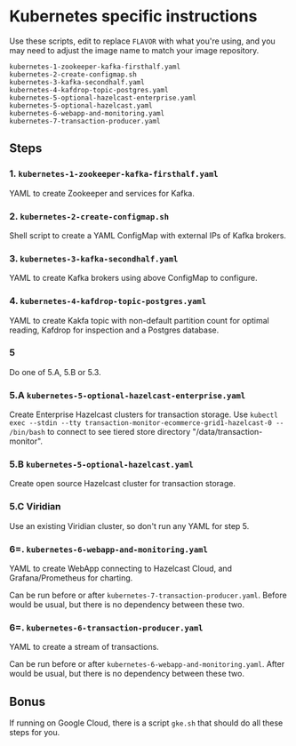 # Kubernetes specific instructions

Use these scripts, edit to replace `FLAVOR` with what you're using, and you may need to adjust the image
name to match your image repository.

```
kubernetes-1-zookeeper-kafka-firsthalf.yaml
kubernetes-2-create-configmap.sh
kubernetes-3-kafka-secondhalf.yaml
kubernetes-4-kafdrop-topic-postgres.yaml
kubernetes-5-optional-hazelcast-enterprise.yaml
kubernetes-5-optional-hazelcast.yaml
kubernetes-6-webapp-and-monitoring.yaml
kubernetes-7-transaction-producer.yaml
```

## Steps

### 1. `kubernetes-1-zookeeper-kafka-firsthalf.yaml`

YAML to create Zookeeper and services for Kafka.

### 2. `kubernetes-2-create-configmap.sh`

Shell script to create a YAML ConfigMap with external IPs of Kafka brokers.

### 3. `kubernetes-3-kafka-secondhalf.yaml`

YAML to create Kafka brokers using above ConfigMap to configure.

### 4. `kubernetes-4-kafdrop-topic-postgres.yaml`

YAML to create Kakfa topic with non-default partition count for optimal reading, Kafdrop for inspection and a Postgres database.

### 5

Do one of 5.A, 5.B or 5.3.

### 5.A `kubernetes-5-optional-hazelcast-enterprise.yaml`

Create Enterprise Hazelcast clusters for transaction storage.
Use `kubectl exec --stdin --tty transaction-monitor-ecommerce-grid1-hazelcast-0 -- /bin/bash` to connect to see tiered store
directory "/data/transaction-monitor".

### 5.B `kubernetes-5-optional-hazelcast.yaml`

Create open source Hazelcast cluster for transaction storage.

### 5.C Viridian

Use an existing Viridian cluster, so don't run any YAML for step 5.

### 6=. `kubernetes-6-webapp-and-monitoring.yaml`

YAML to create WebApp connecting to Hazelcast Cloud, and Grafana/Prometheus for charting.

Can be run before or after `kubernetes-7-transaction-producer.yaml`. Before would be usual, but there is no dependency
between these two.

### 6=. `kubernetes-6-transaction-producer.yaml`

YAML to create a stream of transactions.

Can be run before or after `kubernetes-6-webapp-and-monitoring.yaml`. After would be usual, but there is no dependency
between these two.

## Bonus

If running on Google Cloud, there is a script `gke.sh` that should do all these steps for you.


